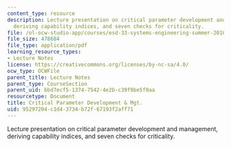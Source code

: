 ```yaml
---
content_type: resource
description: Lecture presentation on critical parameter development and management,
  deriving capability indices, and seven checks for criticality.
file: /ol-ocw-studio-app/courses/esd-33-systems-engineering-summer-2010/95297204c1d43734b72f67193f2aff71_MITESD_33SUM10_lec07.pdf
file_size: 478684
file_type: application/pdf
learning_resource_types:
- Lecture Notes
license: https://creativecommons.org/licenses/by-nc-sa/4.0/
ocw_type: OCWFile
parent_title: Lecture Notes
parent_type: CourseSection
parent_uid: bbd7ecf5-1374-7542-4e2b-c39f9be5f0aa
resourcetype: Document
title: Critical Parameter Development & Mgt.
uid: 95297204-c1d4-3734-b72f-67193f2aff71
---
```

Lecture presentation on critical parameter development and management, deriving capability indices, and seven checks for criticality.